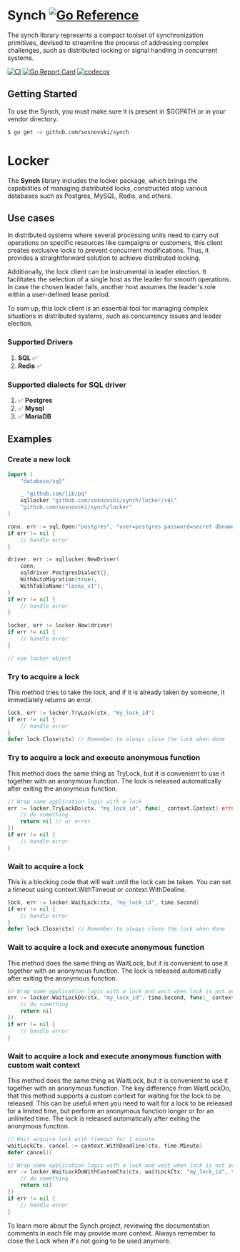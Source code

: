 # Synch [![Go Reference](https://pkg.go.dev/badge/github.com/sosnovski/synch.svg)](https://pkg.go.dev/github.com/sosnovski/synch)

The synch library represents a compact toolset of synchronization primitives, devised to streamline the process of addressing complex challenges, such as distributed locking or signal handling in concurrent systems.

[![CI](https://github.com/sosnovski/synch/actions/workflows/ci.yml/badge.svg?&event=push)](https://github.com/sosnovski/synch/actions/workflows/ci.yml)
[![Go Report Card](https://goreportcard.com/badge/github.com/sosnovski/synch)](https://goreportcard.com/report/github.com/sosnovski/synch)
[![codecov](https://codecov.io/gh/sosnovski/synch/graph/badge.svg?token=ECXT65ROPR)](https://codecov.io/gh/sosnovski/synch)

## Getting Started
To use the Synch, you must make sure it is present in $GOPATH or in your vendor directory.
```bash
$ go get -u github.com/sosnovski/synch
```

# Locker
The **Synch** library includes the locker package, which brings the capabilities of managing distributed locks, constructed atop various databases such as Postgres, MySQL, Redis, and others.

## Use cases
In distributed systems where several processing units need to carry out operations on specific resources like campaigns or customers, this client creates exclusive locks to prevent concurrent modifications. Thus, it provides a straightforward solution to achieve distributed locking.

Additionally, the lock client can be instrumental in leader election. It facilitates the selection of a single host as the leader for smooth operations. In case the chosen leader fails, another host assumes the leader's role within a user-defined lease period.

To sum up, this lock client is an essential tool for managing complex situations in distributed systems, such as concurrency issues and leader election.

### Supported Drivers
1. **SQL**  ✅
2. **Redis** ✅

### Supported dialects for SQL driver
1. ✅ **Postgres**
2. ✅ **Mysql**    
3. ✅ **MariaDB**    

## Examples

### Create a new lock

```go
import (
	"database/sql"

	_ "github.com/lib/pq"
	sqllocker "github.com/sosnovski/synch/locker/sql"
	"github.com/sosnovski/synch/locker"
)

conn, err := sql.Open("postgres", "user=postgres password=secret dbname=mydb")
if err != nil {
	// handle error
}

driver, err := sqllocker.NewDriver(
	conn,
	sqldriver.PostgresDialect{},
	WithAutoMigration(true),
	WithTableName("locks_v1"),
)
if err != nil {
	// handle error
}

locker, err := locker.New(driver)
if err != nil {
	// handle error
}

// use locker object
```

### Try to acquire a lock
This method tries to take the lock, and if it is already taken by someone, it immediately returns an error.

```go
lock, err := locker.TryLock(ctx, "my_lock_id")
if err != nil {
	// handle error
}
defer lock.Close(ctx) // Remember to always close the lock when done
```

### Try to acquire a lock and execute anonymous function
This method does the same thing as TryLock, but it is convenient to use it together with an anonymous function.
The lock is released automatically after exiting the anonymous function.

```go
// Wrap some application logic with a lock
err := locker.TryLockDo(ctx, "my_lock_id", func(_ context.Context) error {  
	// do something  
	return nil // or error
})  
if err != nil {  
	// handle error
}
```

### Wait to acquire a lock 
This is a blocking code that will wait until the lock can be taken. 
You can set a timeout using context.WithTimeout or context.WithDealine.

```go
lock, err := locker.WaitLock(ctx, "my_lock_id", time.Second)
if err != nil {
	// handle error
}
defer lock.Close(ctx) // Remember to always close the lock when done
```

### Wait to acquire a lock and execute anonymous function 
This method does the same thing as WaitLock, but it is convenient to use it together with an anonymous function.
The lock is released automatically after exiting the anonymous function.

```go
// Wrap some application logic with a lock and wait when lock is not available
err := locker.WaitLockDo(ctx, "my_lock_id", time.Second, func(_ context.Context) error { 
	// do something
	return nil  
})
if err != nil {
	// handle error
}
```

### Wait to acquire a lock and execute anonymous function with custom wait context
This method does the same thing as WaitLock, but it is convenient to use it together with an anonymous function.
The key difference from WaitLockDo, that this method supports a custom context for waiting for the lock to be released.
This can be useful when you need to wait for a lock to be released for a limited time, 
but perform an anonymous function longer or for an unlimited time.
The lock is released automatically after exiting the anonymous function.

```go
// Wait acquire lock with timeout for 1 minute
waitLockCtx, cancel := context.WithDeadline(ctx, time.Minute)
defer cancel()

// Wrap some application logic with a lock and wait when lock is not available
err := locker.WaitLockDoWithCustomCtx(ctx, waitLockCtx, "my_lock_id", time.Second, func(_ context.Context) error { 
	// do something
	return nil  
})
if err != nil {
	// handle error
}
```

To learn more about the Synch project, reviewing the documentation comments in each file may provide more context. Always remember to close the Lock when it's not going to be used anymore.
